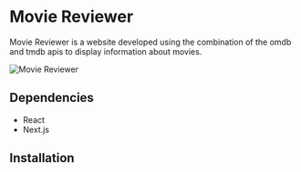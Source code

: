 # Movie Reviewer

Movie Reviewer is a website developed using the combination of the omdb and tmdb apis to display information about movies.

![Movie Reviewer](https://doc-0c-b8-docs.googleusercontent.com/docs/securesc/086f0tojj53nch334arffu2thikk7b0c/k43lbt30kg8rmvhi7k3jmurth5p0u0v1/1616421150000/10133179928294495672/10133179928294495672/1dELCydg9Zpnqu1KfUTeVS5ZkSHCR7AkI?authuser=0&nonce=vcslseb9l09hi&user=10133179928294495672&hash=p0sjt1n2uenhn9m20depvq91q4pclt31)

## Dependencies

- React
- Next.js

## Installation
